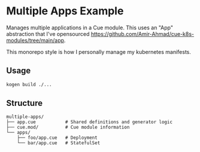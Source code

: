 # Multiple Apps Example

Manages multiple applications in a Cue module. This uses an "App" abstraction that I've opensourced https://github.com/Amir-Ahmad/cue-k8s-modules/tree/main/app.

This monorepo style is how I personally manage my kubernetes manifests.

## Usage

```bash
kogen build ./...
```

## Structure

```
multiple-apps/
├── app.cue           # Shared definitions and generator logic
├── cue.mod/          # Cue module information
└── apps/
    ├── foo/app.cue   # Deployment
    └── bar/app.cue   # StatefulSet
```
